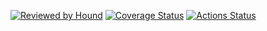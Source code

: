[![Reviewed by Hound](https://img.shields.io/badge/Reviewed_by-Hound-8E64B0.svg)](https://houndci.com)
[![Coverage Status](https://coveralls.io/repos/github/bellogo/netflix-skinny-double/badge.svg?branch=develop)](https://coveralls.io/github/bellogo/netflix-skinny-double?branch=develop)
[![Actions Status](https://github.com/bellogo/netflix-skinny-double/workflows/NodeJS%20CI/badge.svg)](https://github.com/bellogo/netflix-skinny-double/actions)